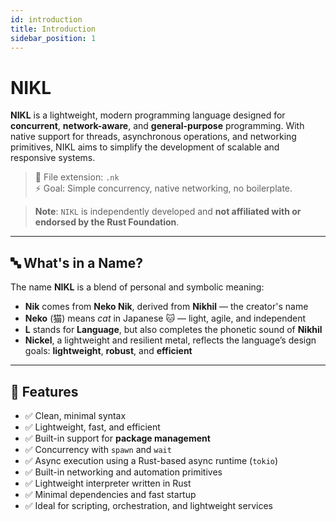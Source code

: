 ```yaml
---
id: introduction
title: Introduction
sidebar_position: 1
---
```


# NIKL

**NIKL** is a lightweight, modern programming language designed for **concurrent**, **network-aware**, and **general-purpose** programming. With native support for threads, asynchronous operations, and networking primitives, NIKL aims to simplify the development of scalable and responsive systems.

> 📝 File extension: `.nk`  
> ⚡ Goal: Simple concurrency, native networking, no boilerplate.

> **Note**: `NIKL` is independently developed and **not affiliated with or endorsed by the Rust Foundation**.

---

## 🔤 What's in a Name?

The name **NIKL** is a blend of personal and symbolic meaning:

- **Nik** comes from **Neko Nik**, derived from **Nikhil** — the creator's name  
- **Neko** (猫) means *cat* in Japanese 🐱 — light, agile, and independent  
- **L** stands for **Language**, but also completes the phonetic sound of **Nikhil**  
- **Nickel**, a lightweight and resilient metal, reflects the language’s design goals: **lightweight**, **robust**, and **efficient**

---

## 🚀 Features

- ✅ Clean, minimal syntax  
- ✅ Lightweight, fast, and efficient  
- ✅ Built-in support for **package management**  
- ✅ Concurrency with `spawn` and `wait`  
- ✅ Async execution using a Rust-based async runtime (`tokio`)  
- ✅ Built-in networking and automation primitives  
- ✅ Lightweight interpreter written in Rust  
- ✅ Minimal dependencies and fast startup  
- ✅ Ideal for scripting, orchestration, and lightweight services
